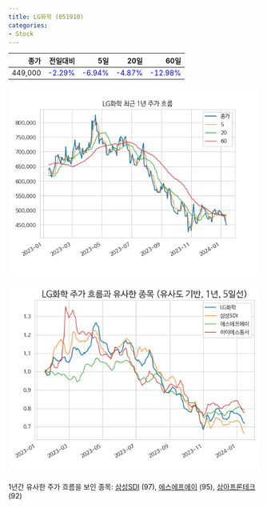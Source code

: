 ```yaml
---
title: LG화학 (051910)
categories:
- Stock
---
```


|종가|전일대비|5일|20일|60일|
|---:|-------:|--:|---:|---:|
|449,000|<span style="color: blue">-2.29%</span>|<span style="color: blue">-6.94%</span>|<span style="color: blue">-4.87%</span>|<span style="color: blue">-12.98%</span>|


<!-- more -->

![051910](/assets/images/stock/051910.png)

![051910](/assets/images/stock/051910_sim.png)

1년간 유사한 주가 흐름을 보인 종목:
[삼성SDI](/stock/006400/) (97),
[에스에프에이](/stock/056190/) (95),
[상아프론테크](/stock/089980/) (92)